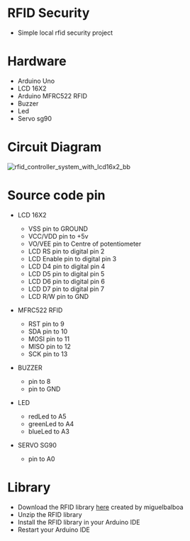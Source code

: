# RFID Security
* Simple local rfid security project

# Hardware
 * Arduino Uno
 * LCD 16X2
 * Arduino MFRC522 RFID
 * Buzzer
 * Led
 * Servo sg90
 
# Circuit Diagram
![rfid_controller_system_with_lcd16x2_bb](https://user-images.githubusercontent.com/43292234/60394368-f88ac180-9ad7-11e9-8d98-694e792bd008.jpg)

# Source code pin
 * LCD 16X2 
   * VSS pin to GROUND
   * VCC/VDD pin to +5v
   * VO/VEE pin to Centre of potentiometer
   * LCD RS pin to digital pin 2
   * LCD Enable pin to digital pin 3
   * LCD D4 pin to digital pin 4
   * LCD D5 pin to digital pin 5
   * LCD D6 pin to digital pin 6
   * LCD D7 pin to digital pin 7
   * LCD R/W pin to GND

 * MFRC522 RFID
   * RST pin to 9
   * SDA pin to 10
   * MOSI pin to 11
   * MISO pin to 12                                         
   * SCK pin to 13
                                                                                                                                                                                                                                                                                                                                                                                                                                                                                                                                                                                                                                                                                                         
 * BUZZER 
   * pin to 8
   * pin to GND

 * LED 
   * redLed to A5
   * greenLed to A4
   * blueLed to A3

 * SERVO SG90
   * pin to A0
  
# Library  
 * Download the RFID library <a href="https://github.com/miguelbalboa/rfid">here</a> created by miguelbalboa
 * Unzip the RFID library
 * Install the RFID library in your Arduino IDE
 * Restart your Arduino IDE
 
